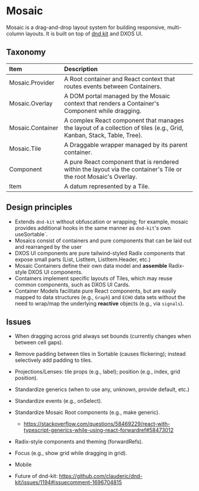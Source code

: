 # Mosaic

Mosaic is a drag-and-drop layout system for building responsive, multi-column layouts. 
It is built on top of [dnd kit](https://dndkit.com/) and DXOS UI.


## Taxonomy

| Item               | Description                                                                                                          |
|:-------------------|:---------------------------------------------------------------------------------------------------------------------|
| Mosaic.Provider    | A Root container and React context that routes events between Containers.                                            |
| Mosaic.Overlay     | A DOM portal managed by the Mosaic context that renders a Container's Component while dragging.                      |
| Mosaic.Container   | A complex React component that manages the layout of a collection of tiles (e.g., Grid, Kanban, Stack, Table, Tree). |
| Mosaic.Tile        | A Draggable wrapper managed by its parent container.                                                                 |
| Component          | A pure React component that is rendered within the layout via the container's Tile or the root Mosaic's Overlay.     |
| Item               | A datum represented by a Tile.                                                                                       |


## Design principles

- Extends `dnd-kit` without obfuscation or wrapping;
  for example, mosaic provides additional hooks in the same manner as `dnd-kit`'s own useSortable`.
- Mosaics consist of containers and pure components that can be laid out and rearranged by the user
- DXOS UI components are pure tailwind-styled Radix components that expose small parts (List, ListItem, ListItem.Header, etc.)
- Mosaic Containers define their own data model and __assemble__ Radix-style DXOS UI components.
- Containers implement specific layouts of Tiles, which may reuse common components, such as DXOS UI Cards.
- Container Models facilitate pure React components, but are easily mapped to data structures (e.g., `Graph`)
  and `ECHO` data sets without the need to wrap/map the underlying __reactive__ objects (e.g., via `signals`).


## Issues

- When dragging across grid always set bounds (currently changes when between cell gaps).
- Remove padding between tiles in Sortable (causes flickering); instead selectively add padding to tiles.

- Projections/Lenses: tile props (e.g., label); position (e.g., index, grid position).
- Standardize generics (when to use any, unknown, provide default, etc.)
- Standardize events (e.g., onSelect).
- Standardize Mosaic Root components (e.g., make generic).
  - https://stackoverflow.com/questions/58469229/react-with-typescript-generics-while-using-react-forwardref#58473012
- Radix-style components and theming (forwardRefs).
- Focus (e.g., show grid while dragging in grid).
- Mobile

- Future of dnd-kit: https://github.com/clauderic/dnd-kit/issues/1194#issuecomment-1696704815
